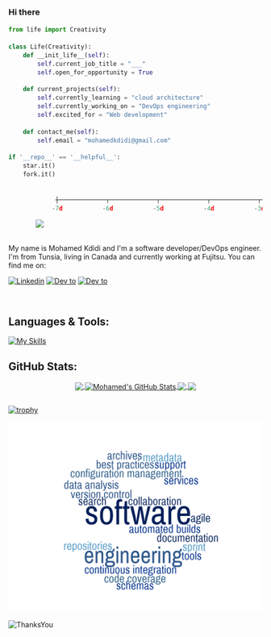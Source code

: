 ### Hi there

<!--
**mohamedkdidi/mohamedkdidi** is a ✨ _special_ ✨ repository because its `README.md` (this file) appears on your GitHub profile.

Here are some ideas to get you started:

- 🔭 I’m currently working on ...
- 🌱 I’m currently learning ...
- 👯 I’m looking to collaborate on ...
- 🤔 I’m looking for help with ...
- 💬 Ask me about ...
- 📫 How to reach me: ...
- 😄 Pronouns: ...
- ⚡ Fun fact: ...
-->

```python
from life import Creativity

class Life(Creativity):
    def __init_life__(self):
        self.current_job_title = "___"
        self.open_for_opportunity = True

    def current_projects(self):
        self.currently_learning = "cloud architecture"
        self.currently_working_on = "DevOps engineering"
        self.excited_for = "Web development"
    
    def contact_me(self):
        self.email = "mohamedkdidi@gmail.com"
 
if '__repo__' == '__helpful__':
    star.it()
    fork.it()
    
    
             ┼─────────────┬─────────────┬─────────────┬─────────────┬─────────────┬─────────────┬─────────────┤ 
            -7d           -6d           -5d           -4d           -3d           -2d           -1d           now
```

<!-- Programmer gif -->
<img align="right" width="450"  src="https://raw.githubusercontent.com/codePerfectPlus/codeperfectplus/master/assets/img/programmer.gif">

<br>
<br>

My name is Mohamed Kdidi and I'm a software developer/DevOps engineer. I'm from Tunsia, living in Canada and currently working at Fujitsu. You can find me on:

<!--Social Channel-->
<a href="https://www.linkedin.com/in/mohamedkdidi/"><img src="https://img.shields.io/badge/linkedin%20-%230077B5.svg?&amp;ogo=linkedin&amp;logoColor=white" alt="Linkedin"></a>
<a href="https://dev.to/mohamedkdidi"><img src="https://img.shields.io/badge/dev.to-%231572B6.svg?&amp;logo=dev%20to&amp;logoColor=white&color=ff3377" alt="Dev to"></a>
<a href="https://mohamedkdidi.github.io"><img src="https://img.shields.io/badge/web%20site-mohamedkdidi.github.io-red&color=8bc34a" alt="Dev to"></a>
<br>
<!--<img src="https://img.shields.io/github/stars/mohamedkdidi/multistage-azure-devops?style=social">-->
<br>

<!-- Language and tools badge-->

## Languages & Tools:

[![My Skills](https://skillicons.dev/icons?i=linux,git,docker,kubernetes,azure,py,php,laravel,mysql,js,nodejs,angular,ts,react,redux)](https://skillicons.dev)


## GitHub Stats:

<p align="center">
<a href="https://github.com/mohamedkdidi/mohamedkdidi">
  <img align="center" src="https://github-readme-stats.vercel.app/api/top-langs/?username=mohamedkdidi&langs_count=3&hide=css,html" />
</a>
<a href="https://github.com/mohamedkdidi/mohamedkdidi">
  <img align="center" src="https://github-readme-stats.vercel.app/api?username=mohamedkdidi&show_icons=true&line_height=27&count_private=true&layout=compact" alt="Mohamed's GitHub Stats" />
</a>

<a href="https://github.com/mohamedkdidi/terraform-github-actions">
  <img align="center" src="https://github-readme-stats.vercel.app/api/pin/?username=mohamedkdidi&repo=terraform-github-actions&layout=compact" />
</a>


<a href="https://github.com/mohamedkdidi/microservices-architecture-docker-kubernetes">
  <img align="center" src="https://github-readme-stats.vercel.app/api/pin/?username=mohamedkdidi&repo=microservices-architecture-docker-kubernetes&layout=compact" /></a>  
</p> 

##

<p align="center">
    
[![trophy](https://github-profile-trophy.vercel.app/?username=mohamedkdidi&theme=monokai&margin-w=35&margin-h=25&&no-frame=true&row=1)](https://github.com/ryo-ma/github-profile-trophy)

</p> 

<img  src="image.png">
 
![ThanksYou](https://img.shields.io/badge/🙏Thank_You_For_Spending_a_Moment_On_My_Profile,_Happy_Coding,_All_The_Very_Best-dodgerred.svg?style=for-the-badge)

